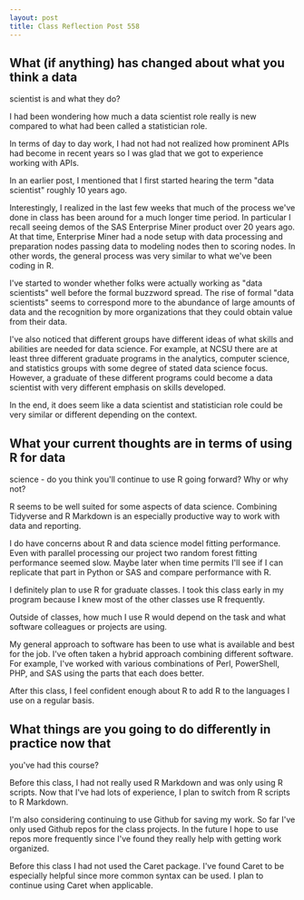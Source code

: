 ```yaml
---
layout: post
title: Class Reflection Post 558
---
```

## What (if anything) has changed about what you think a data
scientist is and what they do?

I had been wondering how much a data scientist role really is new compared to what had been called a statistician role.  

In terms of day to day work, I had not had not realized how prominent
APIs had become in recent years so I was glad that we got to
experience working with APIs.

In an earlier post, I mentioned that I first started hearing the term
"data scientist" roughly 10 years ago.

Interestingly, I realized in the last few weeks that much of the
process we've done in class has been around for a much longer time
period.  In particular I recall seeing demos of the SAS
Enterprise Miner product over 20 years ago.  At that time, Enterprise
Miner had a node setup with data processing and preparation nodes
passing data to modeling nodes then to scoring nodes.  In other words,
the general process was very similar to what we've been coding in R.

I've started to wonder whether folks were actually working as "data
scientists" well before the formal buzzword spread.  The rise of
formal "data scientists" seems to correspond more to the abundance of
large amounts of data and the recognition by more organizations that
they could obtain value from their data.

I've also noticed that different groups have different ideas of what skills and abilities are needed for data science.  For example, at NCSU there are at least three different graduate programs in the analytics, computer science, and statistics groups with some degree of stated data science focus.  However, a graduate of these different programs could become a data scientist with very different emphasis on skills developed.

In the end, it does seem like a data scientist and statistician role could be very similar or different depending on the context.  

## What your current thoughts are in terms of using R for data
science - do you think you'll continue to use R going forward?  Why or
why not?

R seems to be well suited for some aspects of data science.  Combining
Tidyverse and R Markdown is an especially productive way to work with
data and reporting.

I do have concerns about R and data science model fitting performance.
Even with parallel processing our project two random forest fitting
performance seemed slow.  Maybe later when time permits I'll see if I
can replicate that part in Python or SAS and compare performance with
R.

I definitely plan to use R for graduate classes.  I took this class
early in my program because I knew most of  the other classes use R
frequently.

Outside of classes, how much I use R would depend on the task and what
software colleagues or projects are using.

My general approach to software has been to use what is available and
best for the job.  I've often taken a hybrid approach combining
different software.  For example, I've worked with various
combinations of Perl, PowerShell, PHP, and SAS using the parts that
each does better.

After this class, I feel confident enough about R to add R to the
languages I use on a regular basis.

## What things are you going to do differently in practice now that
you've had this course?

Before this class, I had not really used R Markdown and was only using
R scripts.  Now that I've had lots of experience, I plan to switch
from R scripts to R Markdown.

I'm also considering continuing to use Github for saving my work.  So
far I've only used Github repos for the class projects. In the future
I hope to use repos more frequently since I've found they really help
with getting work organized.

Before this class I had not used the Caret package.  I've found Caret
to be especially helpful since more common syntax can be used.  I plan
to continue using Caret when applicable.




